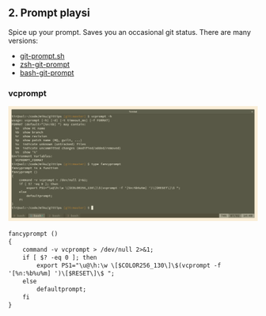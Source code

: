 ## 2. Prompt playsi

Spice up your prompt. Saves you an occasional git status. There are many versions:

* [git-prompt.sh](https://github.com/git/git/blob/master/contrib/completion/git-prompt.sh)
* [zsh-git-prompt](https://github.com/olivierverdier/zsh-git-prompt)
* [bash-git-prompt](https://github.com/magicmonty/bash-git-prompt)

### vcprompt

![](static/vcprompt.png)

```shell
fancyprompt ()
{
    command -v vcprompt > /dev/null 2>&1;
    if [ $? -eq 0 ]; then
        export PS1="\u@\h:\w \[$COLOR256_130\]\$(vcprompt -f '[%n:%b%u%m] ')\[$RESET\]\$ ";
    else
        defaultprompt;
    fi
}
```
